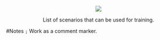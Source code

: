 <p align="center"><img src="https://i.imgur.com/n17WHdO.png" width="auto"></p>
<p align="center"> List of scenarios that can be used for training.</p>

#Notes
``
;
``
Work as a comment marker.